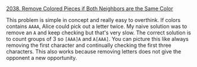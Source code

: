 [2038. Remove Colored Pieces if Both Neighbors are the Same Color](https://leetcode.com/problems/remove-colored-pieces-if-both-neighbors-are-the-same-color/)

This problem is simple in concept and really easy to overthink. If colors contains `AAAA`, Alice could pick out a letter twice. My naive solution was to remove an `A` and keep checking but that's very slow. The correct solution is to count groups of 3 so `[AAA]A` and `A[AAA]`. You can picture this like always removing the first character and continually checking the first three characters. This also works because removing letters does not give the opponent a new opportunity.